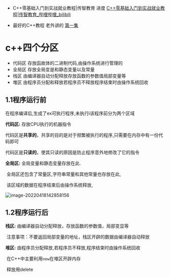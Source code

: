 * C++零基础入门到实战就业教程|传智教育 进度 [C++零基础入门到实战就业教程|传智教育_哔哩哔哩_bilibili](https://www.bilibili.com/video/BV1Hb411Y7E5?p=90&spm_id_from=pageDriver)

* 最好的C++教程 老外讲的 [第一集](https://www.bilibili.com/video/BV1VJ411M7WR?spm_id_from=333.337.search-card.all.click)





# **c++四个分区**

* 代码区  存放函故体的二进制代码,由操作系统进行管理的
* 全局区  存放全局变是和静态变量以及常量
* 栈区   由编译器自动分配释放存放函数的参数值局部变量等
* 堆区   由程序员分配和释放若程序员不释放程序结束时由操作系统回收



## 1.1程序运行前

在程序编译后,生成了ex可执行程序,未执行i该程序前分为两个区域

**代码区:**
		存放CPU执行的机器指令

​		代码区是**共享的**，共享的目的是对于频繁被执行的程序,只需要在内存中有一份代码即可

​		代码区是**只读的**，使其只读的原因是防止程序意外地修改了它的指令

**全局区:**
		全局变量和静态变量存放在此.

​		全局区还包含了常量区,字符串常量和其他常量也存放在此,

​		该区域的数据在程序结束后由操作系统释放,

![image-20220418142858156](G:\BOOKS\=【阅读笔记】\笔记素材图\全局局部变量cpp.png)

## 1.2程序运行后

**栈区:**
		由编译器自动分配释放，存放函数的参数值，局部变显等

​		注意事项：不要返回局部变量的地址，栈区开辟的数据由编译器自动释放



**堆区:**
		由程序员分配释放,若程序员不释放,程序结束时由操作系统回收

​		在C++中主要利用`new`在堆区开辟内存

​		释放用delete
